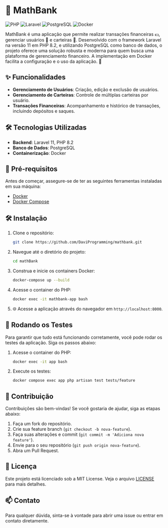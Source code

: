 # 🏦 MathBank 

![PHP](https://img.shields.io/badge/PHP-8.2-blue.svg)
![Laravel](https://img.shields.io/badge/Laravel-11.x-orange.svg)
![PostgreSQL](https://img.shields.io/badge/PostgreSQL-15.x-black.svg)
![Docker](https://img.shields.io/badge/Docker-20.x-brightgreen.svg)

MathBank é uma aplicação que permite realizar transações financeiras 💵, gerenciar usuários 👥 e carteiras 💼. Desenvolvido com o framework Laravel na versão 11 em PHP 8.2, e utilizando PostgreSQL como banco de dados, o projeto oferece uma solução robusta e moderna para quem busca uma plataforma de gerenciamento financeiro. A implementação em Docker facilita a configuração e o uso da aplicação. 🚀

## ✨ Funcionalidades 

- **Gerenciamento de Usuários**: Criação, edição e exclusão de usuários.
- **Gerenciamento de Carteiras**: Controle de múltiplas carteiras por usuário.
- **Transações Financeiras**: Acompanhamento e histórico de transações, incluindo depósitos e saques.

## 🛠️ Tecnologias Utilizadas 

- **Backend**: Laravel 11, PHP 8.2
- **Banco de Dados**: PostgreSQL
- **Containerização**: Docker

## 🔧 Pré-requisitos 

Antes de começar, assegure-se de ter as seguintes ferramentas instaladas em sua máquina:

- [Docker](https://www.docker.com/get-started)
- [Docker Compose](https://docs.docker.com/compose/)

## 🛠️ Instalação 

1. Clone o repositório:
    ```bash
   git clone https://github.com/DaviProgramming/mathbank.git
    ```
2. Navegue até o diretório do projeto:

   ```bash
   cd mathBank
   ```

3. Construa e inicie os containers Docker:

   ```bash
   docker-compose up --build
   ```

4. Acesse o container do PHP:

   ```bash
   docker exec -it mathbank-app bash
   ```

5. 🌐 Acesse a aplicação através do navegador em `http://localhost:8000`. 

## 🧪 Rodando os Testes 

Para garantir que tudo está funcionando corretamente, você pode rodar os testes da aplicação. Siga os passos abaixo:

1. Acesse o container do PHP:
   ```bash
   docker exec -it app bash
   ```

2. Execute os testes:
   ```bash
   docker compose exec app php artisan test tests/feature
   ```

## 🤝 Contribuição 

Contribuições são bem-vindas! Se você gostaria de ajudar, siga as etapas abaixo:

1. Faça um fork do repositório.
2. Crie sua feature branch (`git checkout -b nova-feature`).
3. Faça suas alterações e commit (`git commit -m 'Adiciona nova feature'`).
4. Envie para o seu repositório (`git push origin nova-feature`).
5. Abra um Pull Request.

## 📄 Licença 

Este projeto está licenciado sob a MIT License. Veja o arquivo [LICENSE](LICENSE) para mais detalhes.

## 📫 Contato 

Para qualquer dúvida, sinta-se à vontade para abrir uma issue ou entrar em contato diretamente.
